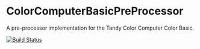 # ColorComputerBasicPreProcessor
A pre-processor implementation for the Tandy Color Computer Color Basic.

[![Build Status](https://travis-ci.com/brnomade/ColorComputerBasicPreProcessor.svg?branch=master)](https://travis-ci.com/brnomade/ColorComputerBasicPreProcessor)
